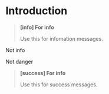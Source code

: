 # Introduction

> **[info] For info**
>
> Use this for infomation messages.

Not info



Not danger

> **[success] For info**
>
> Use this for success messages.